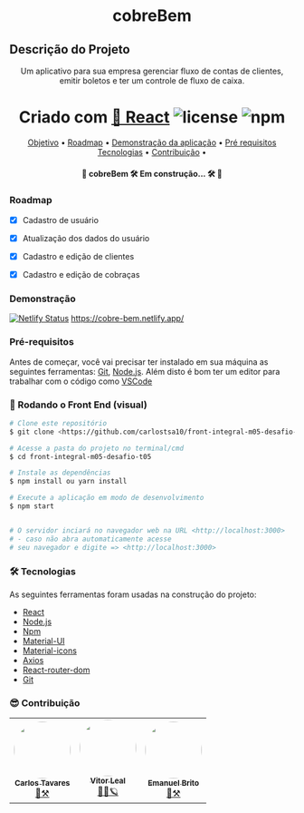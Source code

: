 <h1 align="center">cobreBem</h1>

## Descrição do Projeto

<p align="center">Um aplicativo para sua empresa gerenciar fluxo de contas de clientes, emitir boletos e ter um controle de fluxo de caixa.</p>

<h1 align="center">
  Criado com <a href="https://pt-br.reactjs.org/">🔗 React</a> 
  <img alt="license" src="https://img.shields.io/npm/l/m?color=blue&style=plastic" />
 <img alt="npm" src="https://img.shields.io/npm/v/node?color=blue&logo=Node.js&logoColor=dark%20green">
</h1>

<p align="center">
 <a href="#objetivo">Objetivo</a> •
 <a href="#roadmap">Roadmap</a> • 
 <a href="#Demonstração">Demonstração da aplicação</a> • 
 <a href="#requisitos">Pré requisitos</a>
 <a href="#tecnologias">Tecnologias</a> • 
 <a href="#contribuição">Contribuição</a> • 
</p>

<h4 align="center"> 
	🚧  cobreBem 🛠️ Em construção... 🛠️  🚧
</h4>

### Roadmap

- [x] Cadastro de usuário
- [x] Atualização dos dados do usuário
- [x] Cadastro e edição de clientes
- [X] Cadastro e edição de cobraças


### Demonstração

[![Netlify Status](https://api.netlify.com/api/v1/badges/2dbf7a23-ccd5-4ed8-bd97-c8a7d0218f69/deploy-status)](https://app.netlify.com/sites/cobrebem/deploys)
https://cobre-bem.netlify.app/
### Pré-requisitos

Antes de começar, você vai precisar ter instalado em sua máquina as seguintes ferramentas:
[Git](https://git-scm.com), [Node.js](https://nodejs.org/en/).
Além disto é bom ter um editor para trabalhar com o código como [VSCode](https://code.visualstudio.com/)

### 🎲 Rodando o Front End (visual)

```bash
# Clone este repositório
$ git clone <https://github.com/carlostsa10/front-integral-m05-desafio-t05>

# Acesse a pasta do projeto no terminal/cmd
$ cd front-integral-m05-desafio-t05

# Instale as dependências
$ npm install ou yarn install

# Execute a aplicação em modo de desenvolvimento
$ npm start


# O servidor inciará no navegador web na URL <http://localhost:3000>
# - caso não abra automaticamente acesse
# seu navegador e digite => <http://localhost:3000>
```

### 🛠 Tecnologias

As seguintes ferramentas foram usadas na construção do projeto:

- [React](https://pt-br.reactjs.org/)
- [Node.js](https://nodejs.org/en/)
- [Npm](https://www.npmjs.com/)
- [Material-UI](https://material-ui.com/)
- [Material-icons](https://material-ui.com/icons/)
- [Axios](https://axios-http.com/ptbr/docs/intro)
- [React-router-dom](https://reacttraining.com/react-router/web/guides/quick-start)
- [Git](https://git-scm.com/)

### 😎 Contribuição 

<table align="center">
  <tr>
    <td align="center"><a href="https://www.linkedin.com/in/carlostsa/"><img style="border-radius: 50%;" src="https://media-exp1.licdn.com/dms/image/C4E03AQHyCCisgRLgFw/profile-displayphoto-shrink_200_200/0/1651610586568?e=1659571200&v=beta&t=ft7AjkPtueHoDXaKOqvRtJa5sM98iFNKz4q7eLnHcN0" width="100px;" alt=""/><br /><sub><b>Carlos Tavares</b></sub></a><br /><a href="https://www.linkedin.com/in/carlostsa/" title="cobreBem">🚀⚒️</a></td>
    <td align="center"><a href="https://www.linkedin.com/in/leal-vitor/"><img style="border-radius: 50%;" src="https://media-exp1.licdn.com/dms/image/C5603AQGqvNU8UAFDtQ/profile-displayphoto-shrink_200_200/0/1600025304427?e=1659571200&v=beta&t=7TL3QFZcSm9AaBpJtJJ3EzN6YXb8NW-QERxwLbu-aaQ" width="100px;" alt=""/><br /><sub><b>Vitor Leal</b></sub></a><br /><a href="https://www.linkedin.com/in/leal-vitor/" title="cobreBem">👨‍🚀🪐</a></td>
     <td align="center"><a href="https://www.linkedin.com/in/emanuelbrit-o/"><img style="border-radius: 50%;" src="https://media-exp1.licdn.com/dms/image/D5635AQExOL1mIaGZ9Q/profile-framedphoto-shrink_200_200/0/1639080070708?e=1655323200&v=beta&t=q1Dgt1POfZxPcSWsuY4hJDgy35veJJ3j-7yMsWF7vx4" width="100px;" alt=""/><br /><sub><b>Emanuel Brito</b></sub></a><br /><a href="https://www.linkedin.com/in/emanuelbrit-o/" title="cobreBem">🚀⚒️</a></td>
  </tr>
</table>
